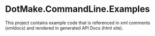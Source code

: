 # DotMake.CommandLine.Examples

This project contains example code that is referenced in xml comments (xmldocs) and rendered in generated API Docs (html site).
